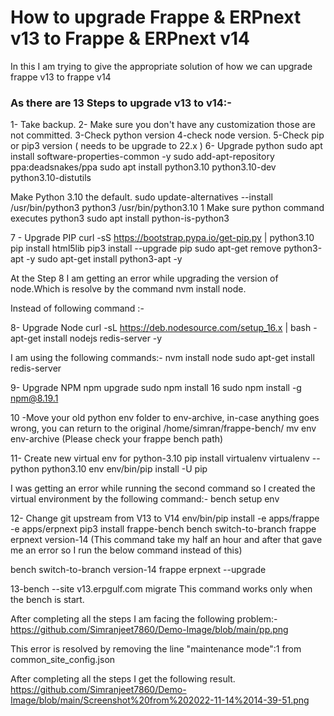 # How to upgrade Frappe & ERPnext v13 to Frappe & ERPnext v14
In this I am trying to give the appropriate solution of how we can upgrade frappe v13 to frappe v14

### As there are 13 Steps to upgrade v13 to v14:-

1- Take backup.
2- Make sure you don't have any customization those are not committed.
3-Check python version
4-check node version.
5-Check pip or pip3 version ( needs to be upgrade to 22.x )
6- Upgrade python
sudo apt install software-properties-common -y
sudo add-apt-repository ppa:deadsnakes/ppa
sudo apt install python3.10 python3.10-dev python3.10-distutils

Make Python 3.10 the default.
sudo update-alternatives --install /usr/bin/python3 python3
/usr/bin/python3.10 1
Make sure python command executes python3
sudo apt install python-is-python3

7 - Upgrade PIP
curl -sS https://bootstrap.pypa.io/get-pip.py | python3.10
pip install html5lib
pip3 install --upgrade pip
sudo apt-get remove python3-apt -y
sudo apt-get install python3-apt -y

At the Step 8 I am getting an error while upgrading the version of
node.Which is resolve by the command nvm install node.

Instead of following command :-

8- Upgrade Node
curl -sL https://deb.nodesource.com/setup_16.x | bash -
apt-get install nodejs redis-server -y

I am using the following commands:-
nvm install node
sudo apt-get install redis-server

9- Upgrade NPM
npm upgrade
sudo npm install 16
sudo npm install -g npm@8.19.1

10 -Move your old python env folder to env-archive, in-case anything
goes wrong, you can return to the original
/home/simran/frappe-bench/
mv env env-archive
(Please check your frappe bench path)

11- Create new virtual env for python-3.10
pip install virtualenv
virtualenv --python python3.10 env
env/bin/pip install -U pip

I was getting an error while running the second command so I created
the virtual environment by the following command:-
bench setup env

12- Change git upstream from V13 to V14
env/bin/pip install -e apps/frappe -e apps/erpnext
pip3 install frappe-bench
bench switch-to-branch frappe erpnext version-14
(This command take my half an hour and after that gave me an error so
I run the below command instead of this)

bench switch-to-branch version-14 frappe erpnext --upgrade

13-bench --site v13.erpgulf.com migrate
This command works only when the bench is start.

After completing all the steps I am facing the following problem:-
https://github.com/Simranjeet7860/Demo-Image/blob/main/pp.png

This error is resolved by removing the line
"maintenance mode":1
from common_site_config.json

After completing all the steps I get the following result.
https://github.com/Simranjeet7860/Demo-Image/blob/main/Screenshot%20from%202022-11-14%2014-39-51.png
